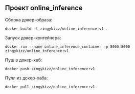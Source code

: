 ## Проект online_inference

Сборка докер-образа:
~~~
docker build -t zingykizz/online_inference:v1 .
~~~

Запуск докер-контейнера:
~~~
docker run --name online_inference_container -p 8000:8000 zingykizz/online_inference:v1
~~~

Пуш в докер-хаб:
~~~
docker push zingykizz/online_inference:v1
~~~

Пулл из докер-хаба:
~~~
docker pull zingykizz/online_inference:v1
~~~
